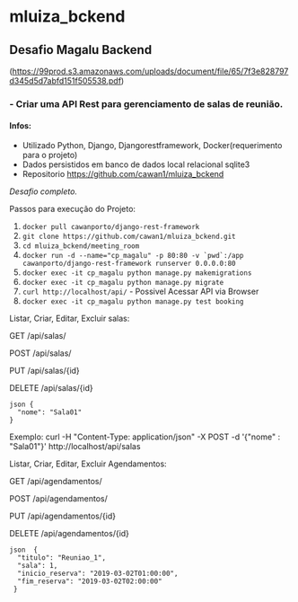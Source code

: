 # mluiza_bckend

## Desafio Magalu Backend 
(https://99prod.s3.amazonaws.com/uploads/document/file/65/7f3e828797d345d5d7abfd151f505538.pdf)

### - Criar uma API Rest para gerenciamento de salas de reunião.

#### Infos:
 - Utilizado Python, Django, Djangorestframework, Docker(requerimento para o projeto)
 - Dados persistidos em banco de dados local relacional sqlite3
 - Repositorio https://github.com/cawan1/mluiza_bckend
 
 *Desafio completo.*
 
 Passos para execução do Projeto:
  
  1. ```docker pull cawanporto/django-rest-framework```
  2. ```git clone https://github.com/cawan1/mluiza_bckend.git```
  3. ```cd mluiza_bckend/meeting_room```
  4. ```docker run -d --name="cp_magalu" -p 80:80 -v `pwd`:/app cawanporto/django-rest-framework runserver 0.0.0.0:80```
  5. ```docker exec -it cp_magalu python manage.py makemigrations```
  6. ```docker exec -it cp_magalu python manage.py migrate```
  7. ```curl http://localhost/api/``` - Possivel Acessar API via Browser
  8. ```docker exec -it cp_magalu python manage.py test booking```
  
  
  Listar, Criar, Editar, Excluir salas:
  
  GET /api/salas/
  
  POST /api/salas/
  
  PUT /api/salas/{id}
  
  DELETE /api/salas/{id}
  
  ```
  json {
    "nome": "Sala01" 
  }
  ```
  
  Exemplo: 
  curl -H "Content-Type: application/json" -X POST -d '{"nome" : "Sala01"}' http://localhost/api/salas
    
  Listar, Criar, Editar, Excluir Agendamentos:
  
  GET /api/agendamentos/
  
  POST /api/agendamentos/
  
  PUT /api/agendamentos/{id}
  
  DELETE /api/agendamentos/{id}
  
  ```
  json  {
    "titulo": "Reuniao_1",
    "sala": 1,
    "inicio_reserva": "2019-03-02T01:00:00",
    "fim_reserva": "2019-03-02T02:00:00"
   }
   ```
